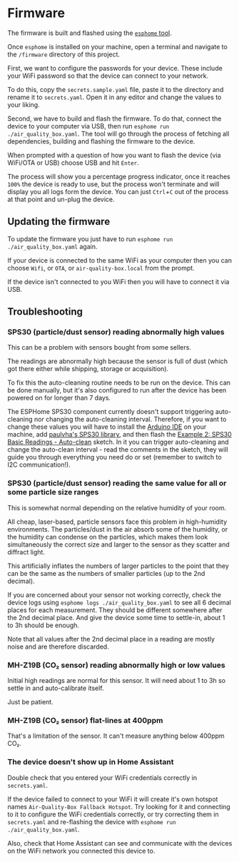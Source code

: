# Firmware

The firmware is built and flashed using the
[`esphome` tool](https://esphome.io/guides/getting_started_command_line.html).

Once `esphome` is installed on your machine, open a terminal and navigate to
the `/firmware` directory of this project.

First, we want to configure the passwords for your device. These include your
WiFi password so that the device can connect to your network.

To do this, copy the `secrets.sample.yaml` file, paste it to the directory and
rename it to `secrets.yaml`. Open it in any editor and change the values to
your liking.

Second, we have to build and flash the firmware.
To do that, connect the device to your computer via USB, then run
`esphome run ./air_quality_box.yaml`. The tool will go through the
process of fetching all dependencies, building and flashing the firmware to the
device.

When prompted with a question of how you want to flash the device
(via WiFi/OTA or USB) choose USB and hit `Enter`.

The process will show you a percentage progress indicator, once it reaches
`100%` the device is ready to use, but the process won't terminate and will
display you all logs form the device. You can just `Ctrl`+`C` out of the
process at that point and un-plug the device.

## Updating the firmware

To update the firmware you just have to run `esphome run ./air_quality_box.yaml`
again.

If your device is connected to the same WiFi as your computer then you can
choose `Wifi`, or `OTA`, or `air-quality-box.local` from the prompt.

If the device isn't connected to you WiFi then you will have to connect it via
USB.

## Troubleshooting

### SPS30 (particle/dust sensor) reading abnormally high values

This can be a problem with sensors bought from some sellers.

The readings are abnormally high because the sensor is full of dust (which got
there either while shipping, storage or acquisition).

To fix this the auto-cleaning routine needs to be run on the device.
This can be done manually, but it's also configured to run after the device
has been powered on for longer than 7 days.

The ESPHome SPS30 component currently doesn't support triggering auto-cleaning
nor changing the auto-cleaning interval. Therefore, if you want to change these
values you will have to install the
[Arduino IDE](https://www.arduino.cc/en/software)
on your machine,
add [paulvha's SPS30 library](https://github.com/paulvha/sps30),
and then flash the
[Example 2: SPS30 Basic Readings - Auto-clean](https://github.com/paulvha/sps30/blob/master/examples/Example2_sps30_BasicReadings_autoclean/Example2_sps30_BasicReadings_autoclean.ino)
sketch. In it you can trigger auto-cleaning and change the auto-clean interval -
read the comments in the sketch, they will guide you through everything you need
do or set (remember to switch to I2C communication!).

### SPS30 (particle/dust sensor) reading the same value for all or some particle size ranges

This is somewhat normal depending on the relative humidity of your room.

All cheap, laser-based, particle sensors face this problem in high-humidity
environments. The particles/dust in the air absorb some of the humidity, or the
humidity can condense on the particles, which makes them look simultaneously
the correct size and larger to the sensor as they scatter and diffract light.

This artificially inflates the numbers of larger particles to the point that
they can be the same as the numbers of smaller particles (up to the 2nd decimal).

If you are concerned about your sensor not working correctly, check the device
logs using `esphome logs ./air_quality_box.yaml` to see all 6 decimal places for
each measurement. They should be different somewhere after the 2nd decimal
place. And give the device some time to settle-in, about 1 to 3h should be
enough.

Note that all values after the 2nd decimal place in a reading are mostly noise
and are therefore discarded.

### MH-Z19B (CO₂ sensor) reading abnormally high or low values

Initial high readings are normal for this sensor. It will need about 1 to 3h so
settle in and auto-calibrate itself.

Just be patient.

### MH-Z19B (CO₂ sensor) flat-lines at 400ppm

That's a limitation of the sensor. It can't measure anything below 400ppm CO₂.

### The device doesn't show up in Home Assistant

Double check that you entered your WiFi credentials correctly in `secrets.yaml`.

If the device failed to connect to your WiFi it will create it's own hotspot
names `Air-Quality-Box Fallback Hotspot`. Try looking for it and connecting to
it to configure the WiFi credentials correctly, or try correcting them in
`secrets.yaml` and re-flashing the device with
`esphome run ./air_quality_box.yaml`.

Also, check that Home Assistant can see and communicate with the devices on
the WiFi network you connected this device to.
